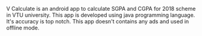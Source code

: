 V Calculate is an android app to calculate SGPA and CGPA for 2018 scheme in VTU university. This app is developed using java programming language.
It's accuracy is top notch. This app doesn't contains any ads and used in offline mode.
